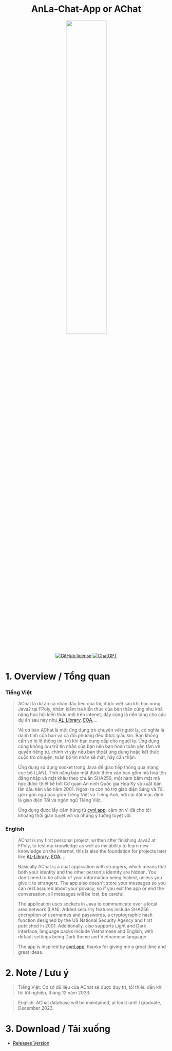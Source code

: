 <h1 align="center">AnLa-Chat-App or AChat</h1>
<p align="center">
  <img src="https://user-images.githubusercontent.com/90229487/212619385-e9045af7-c284-4839-a11f-a9ab3e5af3f4.png" width = "50%">
  <br><br>
  <a href="https://www.apache.org/licenses/LICENSE-2.0"><img src="https://img.shields.io/github/license/exadel-inc/CompreFace" alt="GitHub license"/></a>
  <a href="https://cloudinary.com/"><img src="https://img.shields.io/badge/Cloud-Cloudinary-blue" alt="ChatGPT"></a>
</p>


# 1. Overview / Tổng quan
### Tiếng Việt
> AChat là dự án cá nhân đầu tiên của tôi, được viết sau khi học xong Java2 tại FPoly, nhằm kiểm tra kiến thức của bản thân cũng như khả năng học hỏi kiến thức mới trên intenet, đây cũng là nền tảng cho các dự án sau này như [AL-Library](https://github.com/AnLaVN/AL-Library), [EOA](https://github.com/AnLaVN/EOA),...
>
> Về cơ bản AChat là một ứng dụng trò chuyện với người lạ, có nghĩa là danh tính của bạn và cả đối phương đều được giấu kín. Bạn không cần sợ bị lộ thông tin, trừ khi bạn cung cấp cho người lạ. Ứng dụng cũng không lưu trữ tin nhắn của bạn nên bạn hoàn toàn yên tâm về quyền riêng tư, chính vì vậy nếu bạn thoát ứng dụng hoặc kết thức cuộc trò chuyện, toàn bộ tin nhắn sẽ mất, hãy cẩn thận.
>
> Ứng dụng sử dụng socket trong Java để giao tiếp thông qua mạng cục bộ (LAN). Tính năng bảo mật được thêm vào bao gồm mã hoá tên đăng nhập và mật khẩu theo chuẩn SHA256, một hàm băm mật mã học được thiết kế bởi Cơ quan An ninh Quốc gia Hoa Kỳ và xuất bản lần đầu tiên vào năm 2001. Ngoài ra còn hỗ trợ giao diện Sáng và Tối, gói ngôn ngữ bao gồm Tiếng Việt và Tiếng Anh, với cài đặt mặc định là giao diện Tối và ngôn ngữ Tiếng Việt.
>
> Ứng dụng được lấy cảm hứng từ [cvnl.app](cvnl.app), cảm ơn vì đã cho tôi khoảng thời gian tuyệt vời và những ý tưởng tuyệt vời.
> 
### English
> AChat is my first personal project, written after finishing Java2 at FPoly, to test my knowledge as well as my ability to learn new knowledge on the internet, this is also the foundation for projects later like [AL-Library](https://github.com/AnLaVN/AL-Library), [EOA](https://github.com/AnLaVN/EOA),...
>
> Basically AChat is a chat application with strangers, which means that both your identity and the other person's identity are hidden. You don't need to be afraid of your information being leaked, unless you give it to strangers. The app also doesn't store your messages so you can rest assured about your privacy, so if you exit the app or end the conversation, all messages will be lost, be careful.
>
> The application uses sockets in Java to communicate over a local area network (LAN). Added security features include SHA256 encryption of usernames and passwords, a cryptographic hash function designed by the US National Security Agency and first published in 2001. Additionally. also supports Light and Dark interface, language packs include Vietnamese and English, with default settings being Dark theme and Vietnamese language.
>
> The app is inspired by [cvnl.app](cvnl.app), thanks for giving me a great time and great ideas.

# 2. Note / Lưu ý
> Tiếng Việt: Cơ sở dữ liệu của AChat sẽ được duy trì, tối thiểu đến khi tôi tốt nghiệp, tháng 12 năm 2023.

> English: AChat database will be maintained, at least until I graduate, December 2023.

# 3. Download / Tải xuống
* [Releases Version](https://github.com/AnLaVN/AChat/releases)
